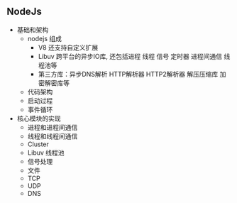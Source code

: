 ## NodeJs
- 基础和架构
    - nodejs 组成 
        - V8 还支持自定义扩展
        - Libuv 跨平台的异步IO库, 还包括进程 线程 信号 定时器 进程间通信 线程池等
        - 第三方库：异步DNS解析 HTTP解析器 HTTP2解析器 解压压缩库 加密解密库等
    - 代码架构
    - 启动过程
    - 事件循环
- 核心模块的实现
  - 进程和进程间通信
  - 线程和线程间通信
  - Cluster
  - Libuv 线程池
  - 信号处理
  - 文件
  - TCP
  - UDP
  - DNS